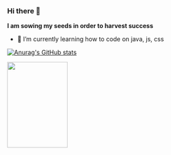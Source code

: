 ### Hi there 👋


**I am sowing my seeds in order to harvest success**


- 🌱 I’m currently learning how to code on java, js, css 

[![Anurag's GitHub stats](https://github-readme-stats.vercel.app/api?username=sebastian1695)](https://github.com/sebastian1695/github-readme-stats)

<img src="https://cdn.jsdelivr.net/gh/devicons/devicon/icons/mysql/mysql-original-wordmark.svg" width="140" height="200">

  

          
